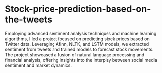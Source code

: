 # Stock-price-prediction-based-on-the-tweets
Employing advanced sentiment analysis techniques and machine learning algorithms, I led a project focused on predicting stock prices based on Twitter data. Leveraging Afinn, NLTK, and LSTM models, we extracted sentiment from tweets and trained models to forecast stock movements. The project showcased a fusion of natural language processing and financial analysis, offering insights into the interplay between social media sentiment and market dynamics.
